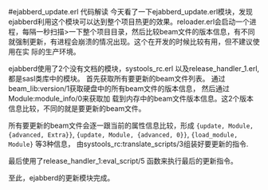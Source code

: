 #ejabberd_update.erl 代码解读
今天看了一下ejabberd_update.erl模块，发现ejabberd利用这个模块可以达到整个项目热更的效果。reloader.erl会启动一个进程，每隔一秒扫描>一下整个项目目录，然后比较beam文件的版本信息，有不同就强制更新，有进程会崩溃的情况出现。这个在开发的时候比较有用，但不建议使用在实
际的生产环境。

ejabberd使用了2个没有文档的模块，systools_rc.erl 以及release_handler_1.erl, 都是sasl类库中的模块。
首先获取所有要更新的beam文件列表。 通过beam_lib:version/1获取硬盘中的所有beam文件的版本信息， 然后通过Module:module_info/0来获取加
载到内存中的beam文件版本信息。这2个版本信息比较，不同的就是要更新的beam文件。

所有要更新的beam文件会逐一跟当前的属性信息比较，形成
`{update, Module, {advanced, Extra}}`,
`{update, Module, {advanced, 0}}`,
`{load_module, Module}` 等3种信息， 由systools_rc:translate_scripts/3组装好要更新的指令.

最后使用了release_handler_1:eval_script/5 函数来执行最后的更新指令。

至此，ejabberd的更新模块完成。
